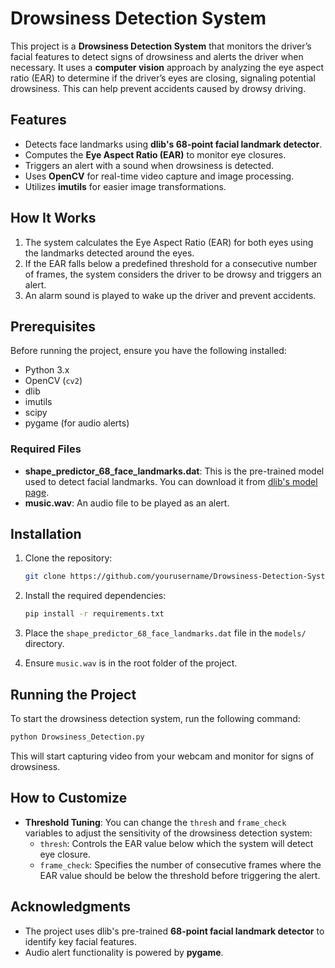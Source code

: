 # Drowsiness Detection System

This project is a **Drowsiness Detection System** that monitors the driver’s facial features to detect signs of drowsiness and alerts the driver when necessary. It uses a **computer vision** approach by analyzing the eye aspect ratio (EAR) to determine if the driver’s eyes are closing, signaling potential drowsiness. This can help prevent accidents caused by drowsy driving.

## Features

- Detects face landmarks using **dlib's 68-point facial landmark detector**.
- Computes the **Eye Aspect Ratio (EAR)** to monitor eye closures.
- Triggers an alert with a sound when drowsiness is detected.
- Uses **OpenCV** for real-time video capture and image processing.
- Utilizes **imutils** for easier image transformations.

## How It Works

1. The system calculates the Eye Aspect Ratio (EAR) for both eyes using the landmarks detected around the eyes.
2. If the EAR falls below a predefined threshold for a consecutive number of frames, the system considers the driver to be drowsy and triggers an alert.
3. An alarm sound is played to wake up the driver and prevent accidents.

## Prerequisites

Before running the project, ensure you have the following installed:

- Python 3.x
- OpenCV (`cv2`)
- dlib
- imutils
- scipy
- pygame (for audio alerts)

### Required Files

- **shape_predictor_68_face_landmarks.dat**: This is the pre-trained model used to detect facial landmarks. You can download it from [dlib's model page](http://dlib.net/files/shape_predictor_68_face_landmarks.dat.bz2).
- **music.wav**: An audio file to be played as an alert.

## Installation

1. Clone the repository:

   ```bash
   git clone https://github.com/yourusername/Drowsiness-Detection-System.git
   ```

2. Install the required dependencies:

   ```bash
   pip install -r requirements.txt
   ```

3. Place the `shape_predictor_68_face_landmarks.dat` file in the `models/` directory.

4. Ensure `music.wav` is in the root folder of the project.

## Running the Project

To start the drowsiness detection system, run the following command:

```bash
python Drowsiness_Detection.py
```

This will start capturing video from your webcam and monitor for signs of drowsiness.

## How to Customize

- **Threshold Tuning**: You can change the `thresh` and `frame_check` variables to adjust the sensitivity of the drowsiness detection system:
   - `thresh`: Controls the EAR value below which the system will detect eye closure.
   - `frame_check`: Specifies the number of consecutive frames where the EAR value should be below the threshold before triggering the alert.

## Acknowledgments

- The project uses dlib's pre-trained **68-point facial landmark detector** to identify key facial features.
- Audio alert functionality is powered by **pygame**.
